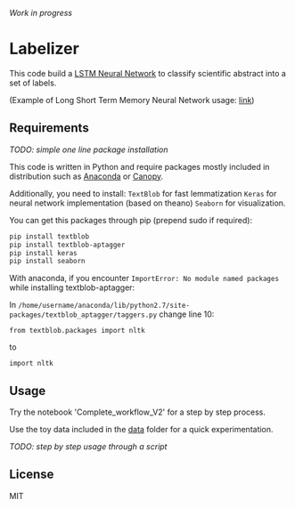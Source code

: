 *Work in progress*

# Labelizer

This code build a [LSTM Neural Network](https://en.wikipedia.org/wiki/Long_short_term_memory) to classify scientific abstract into a set of labels.

(Example of Long Short Term Memory Neural Network usage: [link](http://karpathy.github.io/2015/05/21/rnn-effectiveness/))


## Requirements

*TODO: simple one line package installation*

This code is written in Python and require packages mostly included in distribution such as [Anaconda](http://continuum.io/downloads) or [Canopy](https://www.enthought.com/products/canopy/).

Additionally, you need to install:
`TextBlob` for fast lemmatization
`Keras` for neural network implementation (based on theano)
`Seaborn` for visualization.

You can get this packages through pip (prepend sudo if required):
```bash
pip install textblob
pip install textblob-aptagger
pip install keras
pip install seaborn
```

With anaconda, if you encounter `ImportError: No module named packages` while installing textblob-aptagger:

In `/home/username/anaconda/lib/python2.7/site-packages/textblob_aptagger/taggers.py` change line 10:

`from textblob.packages import nltk`

to

`import nltk`


## Usage

Try the notebook 'Complete_workflow_V2' for a step by step process.

Use the toy data included in the [data](data) folder for a quick experimentation.

*TODO: step by step usage through a script*


## License

MIT
